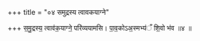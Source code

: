 +++
title = "०४ समुद्रस्य त्वावकयाग्ने"

+++
स॒मु॒द्रस्य॒ त्वाव॑क॒याग्ने॒ परि॑व्ययामसि। पा॒व॒कोऽअ॒स्मभ्य॑ँ शि॒वो भ॑व ॥४ ॥